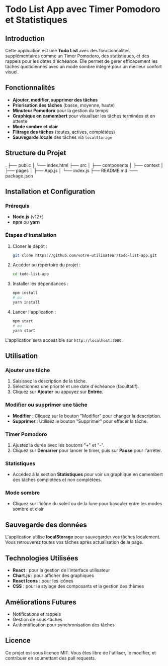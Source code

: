 # Todo List App avec Timer Pomodoro et Statistiques

## Introduction

Cette application est une **Todo List** avec des fonctionnalités supplémentaires comme un Timer Pomodoro, des statistiques, et des rappels pour les dates d'échéance. Elle permet de gérer efficacement les tâches quotidiennes avec un mode sombre intégré pour un meilleur confort visuel.

## Fonctionnalités

- **Ajouter, modifier, supprimer des tâches**
- **Priorisation des tâches** (basse, moyenne, haute)
- **Minuteur Pomodoro** pour la gestion du temps
- **Graphique en camembert** pour visualiser les tâches terminées et en attente
- **Mode sombre et clair**
- **Filtrage des tâches** (toutes, actives, complétées)
- **Sauvegarde locale** des tâches via `localStorage`

## Structure du Projet

. ├── public │ └── index.html ├── src │ ├── components │ ├── context │ ├── pages │ ├── App.js │ └── index.js ├── README.md └── package.json


## Installation et Configuration

### Prérequis

- **Node.js** (v12+)
- **npm** ou **yarn**

### Étapes d'installation

1. Cloner le dépôt :
    ```bash
    git clone https://github.com/votre-utilisateur/todo-list-app.git
    ```

2. Accéder au répertoire du projet :
    ```bash
    cd todo-list-app
    ```

3. Installer les dépendances :
    ```bash
    npm install
    # ou
    yarn install
    ```

4. Lancer l'application :
    ```bash
    npm start
    # ou
    yarn start
    ```

L'application sera accessible sur `http://localhost:3000`.

## Utilisation

### Ajouter une tâche
1. Saisissez la description de la tâche.
2. Sélectionnez une priorité et une date d'échéance (facultatif).
3. Cliquez sur **Ajouter** ou appuyez sur **Entrée**.

### Modifier ou supprimer une tâche
- **Modifier** : Cliquez sur le bouton "Modifier" pour changer la description.
- **Supprimer** : Utilisez le bouton "Supprimer" pour effacer la tâche.

### Timer Pomodoro
1. Ajustez la durée avec les boutons "+" et "-".
2. Cliquez sur **Démarrer** pour lancer le timer, puis sur **Pause** pour l'arrêter.

### Statistiques
- Accédez à la section **Statistiques** pour voir un graphique en camembert des tâches complétées et non complétées.

### Mode sombre
- Cliquez sur l'icône du soleil ou de la lune pour basculer entre les modes sombre et clair.

## Sauvegarde des données

L'application utilise **localStorage** pour sauvegarder vos tâches localement. Vous retrouverez toutes vos tâches après actualisation de la page.

## Technologies Utilisées

- **React** : pour la gestion de l'interface utilisateur
- **Chart.js** : pour afficher des graphiques
- **React Icons** : pour les icônes
- **CSS** : pour le stylage des composants et la gestion des thèmes

## Améliorations Futures

- Notifications et rappels
- Gestion de sous-tâches
- Authentification pour synchronisation des tâches

## Licence

Ce projet est sous licence MIT. Vous êtes libre de l'utiliser, le modifier, et contribuer en soumettant des pull requests.

